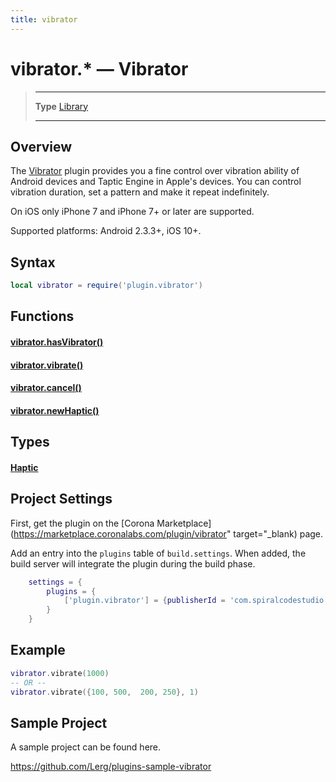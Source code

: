 ```yaml
---
title: vibrator
---
```

# vibrator.* &mdash; Vibrator

> --------------------- ------------------------------------------------------------------------------------------
> __Type__              [Library](https://docs.coronalabs.com/api/type/library.html)
> --------------------- ------------------------------------------------------------------------------------------

## Overview

The [Vibrator](https://marketplace.coronalabs.com/plugin/vibrator) plugin provides you a fine control over vibration ability of Android devices and Taptic Engine in Apple's devices. You can control vibration duration, set a pattern and make it repeat indefinitely.

On iOS only iPhone 7 and iPhone 7+ or later are supported.

Supported platforms: Android 2.3.3+, iOS 10+.

## Syntax
```lua
local vibrator = require('plugin.vibrator')
```
## Functions

#### [vibrator.hasVibrator()](/plugin/vibrator/hasVibrator)

#### [vibrator.vibrate()](/plugin/vibrator/vibrate)

#### [vibrator.cancel()](/plugin/vibrator/cancel)

#### [vibrator.newHaptic()](/plugin/vibrator/newHaptic)

## Types

#### [Haptic](/plugin/vibrator/type/Haptic)

## Project Settings

First, get the plugin on the [Corona Marketplace](https://marketplace.coronalabs.com/plugin/vibrator" target="_blank) page.

Add an entry into the `plugins` table of `build.settings`. When added, the build server will integrate the plugin during the build phase.

```lua
	settings = {
		plugins = {
			['plugin.vibrator'] = {publisherId = 'com.spiralcodestudio'}
		}
	}
```

## Example

```lua
vibrator.vibrate(1000)
-- OR --
vibrator.vibrate({100, 500,  200, 250}, 1)
```

## Sample Project

A sample project can be found here.

https://github.com/Lerg/plugins-sample-vibrator